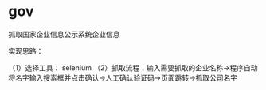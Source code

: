 # gov
抓取国家企业信息公示系统企业信息

实现思路：

（1）选择工具： selenium
（2）抓取流程：输入需要抓取的企业名称->程序自动将名字输入搜索框并点击确认->人工确认验证码->页面跳转->抓取公司名字
